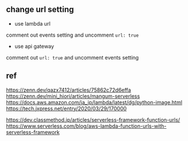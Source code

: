 ## change url setting
 - use lambda url

comment out events setting and uncomment `url: true`
 - use api gateway

comment out `url: true` and uncomment events setting

## ref
https://zenn.dev/qazx7412/articles/75862c72d6effa
https://zenn.dev/mini_hiori/articles/mangum-serverless
https://docs.aws.amazon.com/ja_jp/lambda/latest/dg/python-image.html
https://tech.jxpress.net/entry/2020/03/29/170000

https://dev.classmethod.jp/articles/serverless-framework-function-urls/
https://www.serverless.com/blog/aws-lambda-function-urls-with-serverless-framework
